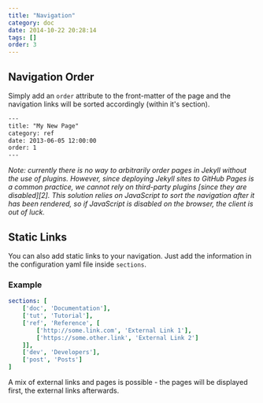 ```yaml
---
title: "Navigation"
category: doc
date: 2014-10-22 20:28:14
tags: []
order: 3
---
```


## Navigation Order

Simply add an `order` attribute to the front-matter of the page and the navigation links will be sorted accordingly 
(within it's section).

```html
---
title: "My New Page"
category: ref
date: 2013-06-05 12:00:00
order: 1
---
```

_Note: currently there is no way to arbitrarily order pages in Jekyll without the use of plugins. However, since 
deploying Jekyll sites to GitHub Pages is a common practice, we cannot rely on third-party 
plugins [since they are disabled][2]. 
This solution relies on JavaScript to sort the navigation after it has been rendered, so if JavaScript is disabled on 
the browser, the client is out of luck._


## Static Links

You can also add static links to your navigation. Just add the information in the configuration yaml file inside 
`sections`.

### Example
```yaml
sections: [
    ['doc', 'Documentation'],
    ['tut', 'Tutorial'],
    ['ref', 'Reference', [ 
        ['http://some.link.com', 'External Link 1'],
        ['https://some.other.link', 'External Link 2']
    ]],
    ['dev', 'Developers'],
    ['post', 'Posts']
]
```
A mix of external links and pages is possible - the pages will be displayed first, the external links afterwards.